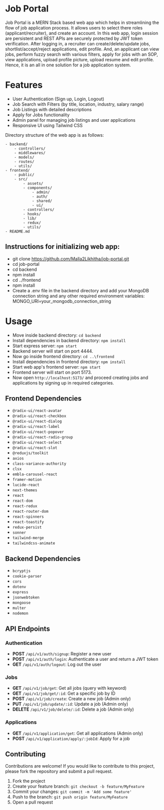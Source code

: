 # Job Portal

Job Portal is a MERN Stack based web app which helps in streamlining the flow of job application process. It allows users to select there roles (applicant/recruiter), and create an account. In this web app, login session are persistent and REST APIs are securely protected by JWT token verification. After logging in, a recruiter can create/delete/update jobs, shortlist/accept/reject applications, edit profile. And, an applicant can view jobs, perform fuzzy search with various filters, apply for jobs with an SOP, view applications, upload profile picture, upload resume and edit profile. Hence, it is an all in one solution for a job application system.

# Features

- User Authentication (Sign up, Login, Logout)
- Job Search with Filters (by title, location, industry, salary range)
- Job Listings with detailed descriptions
- Apply for Jobs functionality
- Admin panel for managing job listings and user applications
- Responsive UI using Tailwind CSS

Directory structure of the web app is as follows:

```
- backend/
    - controllers/
    - middlewares/
    - models/
    - routes/
    - utils/
- frontend/
    - public/
    - src/
        - assets/
        - components/
            - admin/
            - auth/
            - shared/
            - ui/
        - controllers/
        - hooks/
        - lib/
        - redux/
        - utils/
- README.md
```

## Instructions for initializing web app:

- git clone https://github.com/Malla2Likhitha/job-portal.git
- cd job-portal
- cd backend
- npm install
- cd ../frontend
- npm install
- Create a .env file in the backend directory and add your MongoDB connection string and any other required environment variables: MONGO_URI=your_mongodb_connection_string

# Usage

- Move inside backend directory: `cd backend`
- Install dependencies in backend directory: `npm install`
- Start express server: `npm start`
- Backend server will start on port 4444.
- Now go inside frontend directory: `cd ..\frontend`
- Install dependencies in frontend directory: `npm install`
- Start web app's frontend server: `npm start`
- Frontend server will start on port 5173.
- Now open `http://localhost:5173/` and proceed creating jobs and applications by signing up in required categories.

## Frontend Dependencies
- `@radix-ui/react-avatar`
- `@radix-ui/react-checkbox`
- `@radix-ui/react-dialog`
- `@radix-ui/react-label`
- `@radix-ui/react-popover`
- `@radix-ui/react-radio-group`
- `@radix-ui/react-select`
- `@radix-ui/react-slot`
- `@reduxjs/toolkit`
- `axios`
- `class-variance-authority`
- `clsx`
- `embla-carousel-react`
- `framer-motion`
- `lucide-react`
- `next-themes`
- `react`
- `react-dom`
- `react-redux`
- `react-router-dom`
- `react-spinners`
- `react-toastify`
- `redux-persist`
- `sonner`
- `tailwind-merge`
- `tailwindcss-animate`

## Backend Dependencies
- `bcryptjs`
- `cookie-parser`
- `cors`
- `dotenv`
- `express`
- `jsonwebtoken`
- `mongoose`
- `multer`
- `nodemon`


## API Endpoints

### Authentication
- **POST** `/api/v1/auth/signup`: Register a new user
- **POST** `/api/v1/auth/login`: Authenticate a user and return a JWT token
- **GET** `/api/v1/auth/logout`: Log out the user

### Jobs
- **GET** `/api/v1/job/get`: Get all jobs (query with keyword)
- **GET** `/api/v1/job/get/:id`: Get a specific job by ID
- **POST** `/api/v1/job/create`: Create a new job (Admin only)
- **PUT** `/api/v1/job/update/:id`: Update a job (Admin only)
- **DELETE** `/api/v1/job/delete/:id`: Delete a job (Admin only)

### Applications
- **GET** `/api/v1/application/get`: Get all applications (Admin only)
- **POST** `/api/v1/application/apply/:jobId`: Apply for a job

## Contributing

Contributions are welcome! If you would like to contribute to this project, please fork the repository and submit a pull request.

1. Fork the project
2. Create your feature branch: `git checkout -b feature/MyFeature`
3. Commit your changes: `git commit -m 'Add some feature'`
4. Push to the branch: `git push origin feature/MyFeature`
5. Open a pull request
